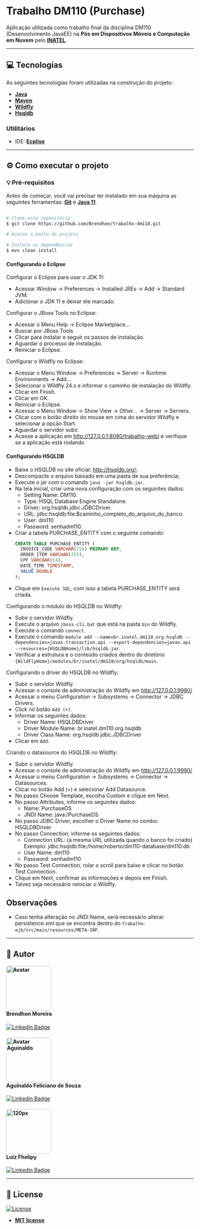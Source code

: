 # Trabalho DM110 (Purchase)

Aplicação utilizada como trabalho final da disciplina DM110 (Desenvolvimento JavaEE) na **Pós em Dispositivos Móveis e Computação em Nuvem** pelo **[INATEL](https://inatel.br/home/)**.

---

## 💻 Tecnologias

As seguintes tecnologias foram utilizadas na construção do projeto:

- **[Java](https://www.java.com/pt-BR/)**
- **[Maven](https://maven.apache.org/)**
- **[Wildfly](https://www.wildfly.org/)**
- **[Hsqldb](http://hsqldb.org/)**

### Utilitários
- IDE:  **[Ecplise](https://www.eclipse.org/)**

---
## ⚙️ Como executar o projeto

### 💡 Pré-requisitos

Antes de começar, você vai precisar ter instalado em sua máquina as seguintes ferramentas:
**[Git](https://git-scm.com)** e **[Java 11](https://www.java.com/pt-BR/)**.<br>

```bash

# Clone este repositório
$ git clone https://github.com/Brendhon/trabalho-dm110.git

# Acesse a pasta do projeto

# Instale as dependências
$ mvn clean install

```

#### Configurando o Eclipse

Configurar o Eclipse para usar o JDK 11:
- Acessar Window → Preferences → Installed JREs → Add → Standard JVM.
- Adicionar o JDK 11 e deixar ele marcado.

Configurar o JBoss Tools no Eclipse:
- Acessar o Menu Help → Eclipse Marketplace...
- Buscar por JBoss Tools
- Clicar para instalar e seguir os passos de instalação.
- Aguardar o processo de instalação.
- Reiniciar o Eclipse.

Configurar o Wildfly no Eclipse:
- Acessar o Menu Window → Preferences → Server → Runtime Environments → Add...
- Selecionar o Wildfly 24.x e informar o caminho de instalação do Wildfly.
- Clicar em Finish.
- Clicar em OK.
- Reiniciar o Eclipse.
- Acessar o Menu Window → Show View → Other... → Server → Servers.
- Clicar com o botão direito do mouse em cima do servidor Wildfly e selecionar a opção Start.
- Aguardar o servidor subir.
- Acesse a aplicação em http://127.0.0.1:8080/trabalho-web/ e verifique se a aplicação está rodando

#### Configurando HSQLDB
- Baixe o HSQLDB no site oficial: http://hsqldb.org/;
- Descompacte o arquivo baixado em uma pasta de sua preferência;
- Execute o jar com o comando `java -jar hsqldb.jar`.
- Na tela inicial, criar uma nova configuração com os seguintes dados:
  - Setting Name: DM110.
  - Type: HSQL Database Engine Standalone.
  - Driver: org.hsqldb.jdbc.JDBCDriver.
  - URL: jdbc:hsqldb:file:$caminho_completo_do_arquivo_do_banco.
  - User: dm110
  - Password: senhadm110
- Criar a tabela PURCHASE_ENTITY com o seguinte comando:
  ```sql
  CREATE TABLE PURCHASE_ENTITY (
    INVOICE_CODE VARCHAR(255) PRIMARY KEY,
    ORDER_ITEM VARCHAR(255),
    CPF VARCHAR(14),
    DATE_TIME TIMESTAMP,
    VALUE DOUBLE
  );
  ```
- Clique em `Execute SQL`, com isso a tabela PURCHASE_ENTITY será criada.

Configurando o módulo do HSQLDB no Wildfly:
- Subir o servidor Wildfly.
- Execute o arquivo `jboss-cli.bat` que está na pasta `bin` do Wildfly.
- Execute o comando `connect`.
- Execute o comando `module add --name=br.inatel.dm110.org.hsqldb --dependencies=javax.transaction.api --export-dependencies=javax.api --resources={HSQLDBHome}/lib/hsqldb.jar`.
- Verificar a estrutura e o conteúdo criados dentro do diretório `{WildFlyHome}/modules/br/inatel/dm110/org/hsqldb/main`.


Configurando o driver do HSQLDB no Wildfly:
- Subir o servidor Wildfly.
- Acessar o console de administração do Wildfly em http://127.0.0.1:9990/
- Acessar o menu Configuration → Subsystems → Connector → JDBC Drivers.
- Click no botão `Add (+)`.
- Informar os seguintes dados:
  - Driver Name: HSQLDBDriver
  - Driver Module Name: br.inatel.dm110.org.hsqldb
  - Driver Class Name: org.hsqldb.jdbc.JDBCDriver
- Clicar em `Add`.

Criando o datasource do HSQLDB no Wildfly:
- Subir o servidor Wildfly.
- Acessar o console de administração do Wildfly em http://127.0.0.1:9990/
- Acessar o menu Configuration → Subsystems → Connector → Datasources.
- Clicar no botão Add (+) e selecionar Add Datasource.
- No passo Choose Template, escolha Custom e clique em Next.
- No passo Attributes, informe os seguintes dados:
  - Name: PurchaseDS
  - JNDI Name: java:/PurchaseDS
- No passo JDBC Driver, escolher o Driver Name no combo: HSQLDBDriver
- No passo Connection, informe os seguintes dados:
  - Connection URL: (a mesma URL utilizada quando o banco foi criado) Exemplo: jdbc:hsqldb:file:/home/roberto/dm110-database/dm110.db
  - User Name: dm110
  - Password: senhadm110
- No passo Test Connection, rolar o scroll para baixo e clicar no botão Test Connection.
- Clique em Next, confirmar as informações e depois em Finish.
- Talvez seja necessário reiniciar o Wildfly.

## Observações  
- Caso tenha alteração no JNDI Name, será necessário alterar persistence.xml que se encontra dentro do `trabalho-ejb/src/main/resources/META-INF`.


---

## 👥 Autor

<h4>
<img style="border-radius: 5%; margin-right: 30px" src="https://avatars.githubusercontent.com/Brendhon" width="120px;" alt="Avatar"/><br>
Brendhon Moreira
</h4>


[![Linkedin Badge](https://img.shields.io/badge/-Brendhon-blue?style=flat-square&logo=Linkedin&logoColor=white&link=https://www.linkedin.com/in/brendhon-moreira)](https://www.linkedin.com/in/brendhon-moreira)

<h4>
<img style="border-radius: 5%; margin-right: 30px" src="https://media.licdn.com/dms/image/C4E03AQFgY64gotkX3Q/profile-displayphoto-shrink_200_200/0/1638415089910?e=1690416000&v=beta&t=typf7RbhoblMyt_50ppy2FOfZzD6-IO9Dj7wfPu8yBg" width="120px;" alt="Avatar Aguinaldo"/><br>
Aguinaldo Feliciano de Souza
</h4>


[![Linkedin Badge](https://img.shields.io/badge/-Aguinaldo-blue?style=flat-square&logo=Linkedin&logoColor=white&link=https://www.linkedin.com/in/aguinaldo-fs)](https://www.linkedin.com/in/aguinaldo-fs)

<h4>
<img style="border-radius: 5%; margin-right: 30px" src="https://avatars.githubusercontent.com/u/36972044?v=4" width="120px;" alt="120px"/><br>
Luiz Fhelipy
</h4>

[![Linkedin Badge](https://img.shields.io/badge/-Luiz-blue?style=flat-square&logo=Linkedin&logoColor=white&link=https://www.linkedin.com/in/lf-teixeira/)](https://www.linkedin.com/in/lf-teixeira/)

---
## 📝 License
[![License](https://img.shields.io/github/license/Brendhon/Pokedex?style=plastic)](http://badges.mit-license.org)

- **[MIT license](https://choosealicense.com/licenses/mit/)**

